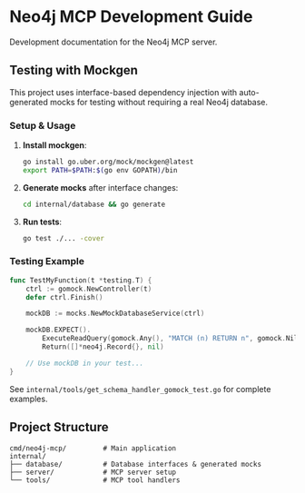 # Neo4j MCP Development Guide

Development documentation for the Neo4j MCP server.

## Testing with Mockgen

This project uses interface-based dependency injection with auto-generated mocks for testing without requiring a real Neo4j database.

### Setup & Usage

1. **Install mockgen**:

   ```bash
   go install go.uber.org/mock/mockgen@latest
   export PATH=$PATH:$(go env GOPATH)/bin
   ```

2. **Generate mocks** after interface changes:

   ```bash
   cd internal/database && go generate
   ```

3. **Run tests**:
   ```bash
   go test ./... -cover
   ```

### Testing Example

```go
func TestMyFunction(t *testing.T) {
    ctrl := gomock.NewController(t)
    defer ctrl.Finish()

    mockDB := mocks.NewMockDatabaseService(ctrl)

    mockDB.EXPECT().
        ExecuteReadQuery(gomock.Any(), "MATCH (n) RETURN n", gomock.Nil(), "neo4j").
        Return([]*neo4j.Record{}, nil)

    // Use mockDB in your test...
}
```

See `internal/tools/get_schema_handler_gomock_test.go` for complete examples.

## Project Structure

```
cmd/neo4j-mcp/         # Main application
internal/
├── database/          # Database interfaces & generated mocks
├── server/            # MCP server setup
└── tools/             # MCP tool handlers
```
